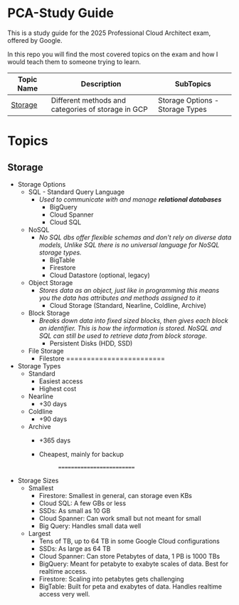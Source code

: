 # PCA-Study Guide

This is a study guide for the 2025 Professional Cloud Architect exam, offered by Google.

In this repo you will find the most covered topics on the exam and how I would teach them to someone trying to learn.


| Topic Name             | Description                                           | SubTopics              |
| ---------------------------- | ----------------------------------------------------- | --------------------- |
| [Storage](#storage) | Different methods and categories of storage in GCP     | Storage Options - Storage Types |


# Topics

## Storage
* Storage Options
  * SQL - Standard Query Language
    * _Used to communicate with and manage **relational databases**_
      * BigQuery
      * Cloud Spanner
      * Cloud SQL
  * NoSQL
    * _No SQL dbs offer flexible schemas and don't rely on diverse data models, Unlike SQL there is no universal language for NoSQL storage types._
      * BigTable
      * Firestore
      * Cloud Datastore (optional, legacy)
  * Object Storage
    * _Stores data as an object, just like in programming this means you the data has attributes and methods assigned to it_
      * Cloud Storage (Standard, Nearline, Coldline, Archive)
  * Block Storage
    * _Breaks down data into fixed sized blocks, then gives each block an identifier. This is how the information is stored. NoSQL and SQL can still be used to retrieve data from block storage._
      * Persistent Disks (HDD, SSD)
  * File Storage
    * Filestore
                ========================
* Storage Types
  * Standard
    * Easiest access
    * Highest cost
  * Nearline
    * +30 days
  * Coldline
    * +90 days
  * Archive
    * +365 days
    * Cheapest, mainly for backup

                ========================

* Storage Sizes
   * Smallest
     * Firestore: Smallest in general, can storage even KBs
     * Cloud SQL: A few GBs or less
     * SSDs: As small as 10 GB
     * Cloud Spanner: Can work small but not meant for small
     * Big Query: Handles small data well
   * Largest
     * Tens of TB, up to 64 TB in some Google Cloud configurations
     * SSDs: As large as 64 TB
     * Cloud Spanner: Can store Petabytes of data, 1 PB is 1000 TBs
     * BigQuery: Meant for petabyte to exabyte scales of data. Best for realtime access.
     * Firestore: Scaling into petabytes gets challenging
     * BigTable: Built for peta and exabytes of data. Handles realtime access very well.

